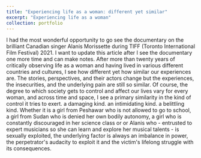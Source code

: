 ```yaml
---
title: "Experiencing life as a woman: different yet similar"
excerpt: "Experiencing life as a woman"
collection: portfolio
---
```


I had the most wonderful opportunity to go see the documentary on the brilliant Canadian singer Alanis Morissette during TIFF (Toronto International Film Festival) 2021. I want to update this article after I see the documentary one more time and can make notes. After more than twenty years of critically observing life as a woman and having lived in various different countries and cultures, I see how different yet how similar our experiences are. The stories, perspectives, and their actors change but the experiences, the insecurities, and the underlying pain are still so similar. Of course, the degree to which society gets to control and affect our lives vary for every woman, and across time and space, I see a primary similarity in the kind of control it tries to exert. a damaging kind. an intimidating kind. a belittling kind. Whether it is a girl from Peshawar who is not allowed to go to school, a girl from Sudan who is denied her own bodily autonomy, a girl who is constantly discouraged in her science class or or Alanis who - entrusted to expert musicians so she can learn and explore her musical talents - is sexually exploited, the underlying factor is always an imbalance in power, the perpetrator's audacity to exploit it and the victim's lifelong struggle with its consequences. 
